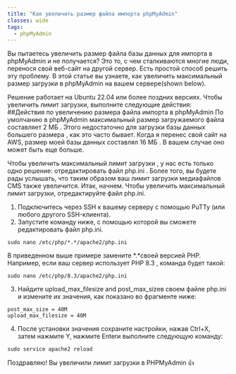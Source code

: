 ```yaml
---
title: "Как увеличить размер файла импорта phpMyAdmin"
classes: wide
tags: 
  - phpMyAdmin
---
```


Вы пытаетесь увеличить размер файла базы данных для импорта в phpMyAdmin и не получается? Это то, с чем сталкиваются
многие люди, перенося свой веб-сайт на другой сервер. Есть простой способ решить эту проблему. 
В этой статье вы узнаете,  как увеличить максимальный размер загрузки в phpMyAdmin на вашем сервере(shown below).

Решение  работает на Ubuntu 22.04 или более поздних версиях. Чтобы увеличить лимит загрузки, выполните следующие действия:
##Действия по увеличению размера файла импорта в phpMyAdmin
По умолчанию в  phpMyAdmin максимальный размер загружаемого файла составляет 2 МБ . Этого недостаточно для  загрузки базы данных большего размера ,
как это часто бывает. Когда я перенес свой сайт на AWS,  размер моей базы данных составлял 16 МБ . 
В вашем случае оно может быть еще больше.

Чтобы увеличить максимальный лимит загрузки , у нас есть только одно решение: отредактировать файл php.ini .
Более того, вы будете рады услышать, что таким образом ваш лимит загрузки медиафайлов CMS также увеличится. Итак, начнем.
Чтобы увеличить максимальный лимит загрузки, отредактируйте файл php.ini.

1. Подключитесь через SSH к вашему серверу с помощью PuTTy (или любого другого SSH-клиента).
2. Запустите команду ниже, с помощью которой вы сможете редактировать файл php.ini.

```
sudo nano /etc/php/*.*/apache2/php.ini
```
В приведенном выше примере замените *.*своей версией PHP. Например, если ваш сервер использует PHP 8.3 , команда будет такой:

```
sudo nano /etc/php/8.3/apache2/php.ini
```
3. Найдите upload_max_filesize and post_max_sizeв своем файле php.ini и измените их значения, как показано во фрагменте ниже:

```
post_max_size = 40M
upload_max_filesize = 40M
```
4. После установки значения сохраните настройки, нажав Ctrl+X, затем нажмите Y, нажмите Enterи выполните следующую команду:

```
sudo service apache2 reload
```

Поздравляю! Вы увеличили лимит загрузки в PHPMyAdmin :+1:

